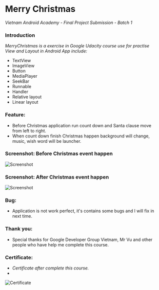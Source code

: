 # Merry Christmas
_Vietnam Android Academy - Final Project Submission - Batch 1_
### Introduction
_MerryChristmas is a exercise in Google Udacity course use for practise View and Layout in Android App include:_
- TextView
- ImageView
- Button
- MediaPlayer
- SeekBar
- Runnable
- Handler
- Relative layout
- Linear layout

### Feature:
- Before Christmas application run count down and Santa clause move from left to right.
- When count down finish Christmas happen background will change, music, wish word will be launcher.

### Screenshot: Before Christmas event happen
![Screenshot](https://raw.github.com/ilentt/MerryChristmas/master/app/src/main/res/drawable/screenshot1.png)

### Screenshot: After Christmas event happen
![Screenshot](https://raw.github.com/ilentt/MerryChristmas/master/app/src/main/res/drawable/screenshot2.png)

### Bug:
- Application is not work perfect, it's contains some bugs and I will fix in next time. 

### Thank you:
- Special thanks for Google Developer Group Vietnam, Mr Vu and other people who have help me complete this course. 

### Certificate:
- _Certificate after complete this course._
- 
![Certificate](https://raw.github.com/ilentt/MerryChristmas/master/app/src/main/res/drawable/certificate.png)
